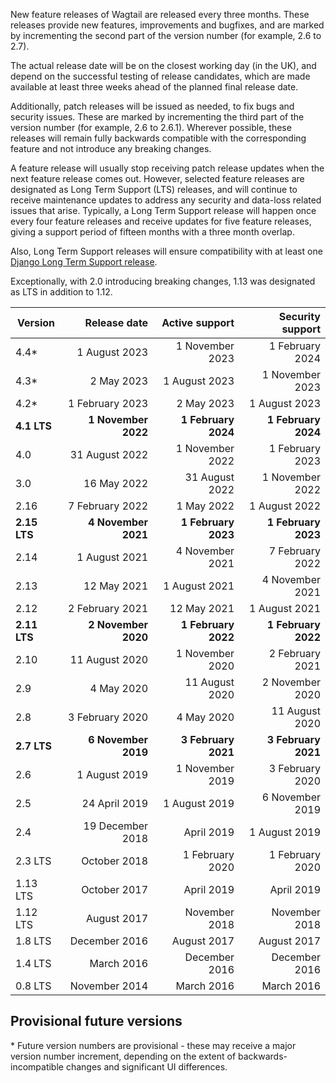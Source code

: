 New feature releases of Wagtail are released every three months. These releases provide new features, improvements and bugfixes, and are marked by incrementing the second part of the version number (for example, 2.6 to 2.7).

The actual release date will be on the closest working day (in the UK), and depend on the successful testing of release candidates, which are made available at least three weeks ahead of the planned final release date.

Additionally, patch releases will be issued as needed, to fix bugs and security issues. These are marked by incrementing the third part of the version number (for example, 2.6 to 2.6.1). Wherever possible, these releases will remain fully backwards compatible with the corresponding feature and not introduce any breaking changes.

A feature release will usually stop receiving patch release updates when the next feature release comes out. However, selected feature releases are designated as Long Term Support (LTS) releases, and will continue to receive maintenance updates to address any security and data-loss related issues that arise. Typically, a Long Term Support release will happen once every four feature releases and receive updates for five feature releases, giving a support period of fifteen months with a three month overlap.

Also, Long Term Support releases will ensure compatibility with at least one [Django Long Term Support release](https://www.djangoproject.com/download/#supported-versions).

Exceptionally, with 2.0 introducing breaking changes, 1.13 was designated as LTS in addition to 1.12.

| Version        | Release date           | Active support      | Security support    |
| -------------- |-----------------------:| -------------------:| -------------------:|
| 4.4*           | 1 August 2023          | 1 November 2023     | 1 February 2024     |
| 4.3*           | 2 May 2023             | 1 August 2023       | 1 November 2023     |
| 4.2*           | 1 February 2023        | 2 May 2023          | 1 August 2023       |
| **4.1 LTS**    | **1 November 2022**    | **1 February 2024** | **1 February 2024** |
| 4.0            | 31 August 2022         | 1 November 2022     | 1 February 2023     |
| 3.0            | 16 May 2022            | 31 August 2022      | 1 November 2022     |
| 2.16           | 7 February 2022        | 1 May 2022          | 1 August 2022       |
| **2.15 LTS**   | **4 November 2021**    | **1 February 2023** | **1 February 2023** |
| 2.14           | 1 August 2021          | 4 November 2021     | 7 February 2022     |
| 2.13           | 12 May 2021            | 1 August 2021       | 4 November 2021     |
| 2.12           | 2 February 2021        | 12 May 2021         | 1 August 2021       |
| **2.11 LTS**   | **2 November 2020**    | **1 February 2022** | **1 February 2022** |
| 2.10           | 11 August 2020         | 1 November 2020     | 2 February 2021     |
| 2.9            | 4 May 2020             | 11 August 2020      | 2 November 2020     |
| 2.8            | 3 February 2020        | 4 May 2020          | 11 August 2020      |
| **2.7 LTS**    | **6 November 2019**    | **3 February 2021** | **3 February 2021** |
| 2.6            | 1 August 2019          | 1 November 2019     | 3 February 2020     |
| 2.5            | 24 April 2019          | 1 August 2019       | 6 November 2019     |
| 2.4            | 19 December 2018       | April 2019          | 1 August 2019       |
| 2.3 LTS        | October 2018           | 1 February 2020     | 1 February 2020     |
| 1.13 LTS       | October 2017           | April 2019          | April 2019          |
| 1.12 LTS       | August 2017            | November 2018       | November 2018       |
| 1.8 LTS        | December 2016          | August 2017         | August 2017         |
| 1.4 LTS        | March 2016             | December 2016       | December 2016       |
| 0.8 LTS        | November 2014          | March 2016          | March 2016          |

## Provisional future versions

\* Future version numbers are provisional - these may receive a major version number increment, depending on the extent of backwards-incompatible changes and significant UI differences.